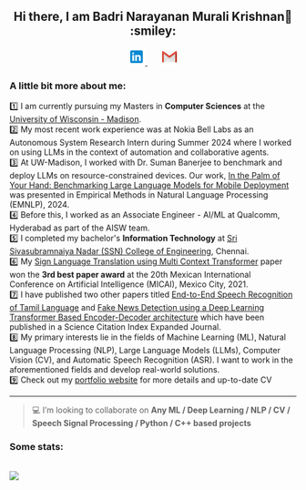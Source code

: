 <h2 align="center"> Hi there, I am Badri Narayanan Murali Krishnan👋 :smiley: </h2>
<p align="center">
    <a href="https://www.linkedin.com/in/mbadrinarayanan" >
        <img alt = "Badri's LinkedIn" width="30px" src="https://raw.githubusercontent.com/MBadriNarayanan/MBadriNarayanan/master/img/LinkedIn.svg">
    </a>
    &nbsp;&nbsp;&nbsp;&nbsp;&nbsp;
    <a href="mailto:immbadri3@gmail.com" >
        <img alt = "Badri's mail" width="30px" src="https://raw.githubusercontent.com/MBadriNarayanan/MBadriNarayanan/master/img/Gmail.svg">
    </a>
<!--     &nbsp;&nbsp;&nbsp;&nbsp;&nbsp;
    <img alt = "Badri's Profile View"  src=https://komarev.com/ghpvc/?username=MBadriNarayanan&color=blue&label=Profile+Views> -->
</p>

### A little bit more about me:
:one: I am currently pursuing my Masters in **Computer Sciences** at the [University of Wisconsin - Madison](https://www.cs.wisc.edu/). <br>
:two: My most recent work experience was at Nokia Bell Labs as an Autonomous System Research Intern during Summer 2024 where I worked on using LLMs in the context of automation and collaborative agents. <br>
:three: At UW-Madison, I worked with Dr. Suman Banerjee to benchmark and deploy LLMs on resource-constrained devices. Our work, [In the Palm of Your Hand: Benchmarking Large Language Models for Mobile Deployment](https://neurips.cc/) was presented in Empirical Methods in Natural Language Processing (EMNLP), 2024. <br>
:four: Before this, I worked as an Associate Engineer - AI/ML at Qualcomm, Hyderabad as part of the AISW team. <br>
:five: I completed my bachelor's **Information Technology** at [Sri Sivasubramnaiya Nadar (SSN) College of Engineering](https://www.ssn.edu.in), Chennai. <br>
:six: My [Sign Language Translation using Multi Context Transformer](https://link.springer.com/chapter/10.1007/978-3-030-89820-5_25) paper won the **3rd best paper award** at the 20th Mexican International Conference on Artificial Intelligence (MICAI), Mexico City, 2021.<br>
:seven: I have published two other papers titled [End-to-End Speech Recognition of Tamil Language](http://www.techscience.com/iasc/v32n2/45592) and [Fake News Detection using a Deep Learning Transformer Based Encoder-Decoder architecture](https://content.iospress.com/articles/journal-of-intelligent-and-fuzzy-systems/ifs223980) which have been published in a Science Citation Index Expanded Journal.<br>
:eight: My primary interests lie in the fields of Machine Learning (ML), Natural Language Processing (NLP), Large Language Models (LLMs), Computer Vision (CV), and Automatic Speech Recognition (ASR). I want to work in the aforementioned fields and develop real-world solutions.<br>
:nine: Check out my [portfolio website](https://mbadrinarayanan.com) for more details and up-to-date CV
<hr>

> :computer: I’m looking to collaborate on **Any ML / Deep Learning / NLP / CV / Speech Signal Processing / Python / C++ based projects**<br>

### Some stats:

<p>
<br>
<img src="https://github-readme-stats.vercel.app/api/top-langs/?username=MBadriNarayanan&layout=compact&theme=highcontrast" />
<br>
</p>
